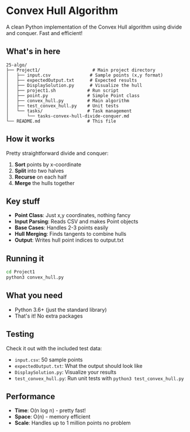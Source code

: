 # Convex Hull Algorithm

A clean Python implementation of the Convex Hull algorithm using divide and conquer. Fast and efficient!

## What's in here

```
25-algo/
├── Project1/                    # Main project directory
│   ├── input.csv               # Sample points (x,y format)
│   ├── expectedOutput.txt      # Expected results
│   ├── DisplaySolution.py      # Visualize the hull
│   ├── project1.sh            # Run script
│   ├── point.py               # Simple Point class
│   ├── convex_hull.py         # Main algorithm
│   ├── test_convex_hull.py    # Unit tests
│   └── tasks/                 # Task management
│       └── tasks-convex-hull-divide-conquer.md
└── README.md                  # This file
```

## How it works

Pretty straightforward divide and conquer:

1. **Sort** points by x-coordinate 
2. **Split** into two halves
3. **Recurse** on each half
4. **Merge** the hulls together

## Key stuff

- **Point Class**: Just x,y coordinates, nothing fancy
- **Input Parsing**: Reads CSV and makes Point objects
- **Base Cases**: Handles 2-3 points easily
- **Hull Merging**: Finds tangents to combine hulls
- **Output**: Writes hull point indices to output.txt

## Running it

```bash
cd Project1
python3 convex_hull.py
```

## What you need

- Python 3.6+ (just the standard library)
- That's it! No extra packages

## Testing

Check it out with the included test data:
- `input.csv`: 50 sample points
- `expectedOutput.txt`: What the output should look like
- `DisplaySolution.py`: Visualize your results
- `test_convex_hull.py`: Run unit tests with `python3 test_convex_hull.py`

## Performance

- **Time**: O(n log n) - pretty fast!
- **Space**: O(n) - memory efficient
- **Scale**: Handles up to 1 million points no problem
